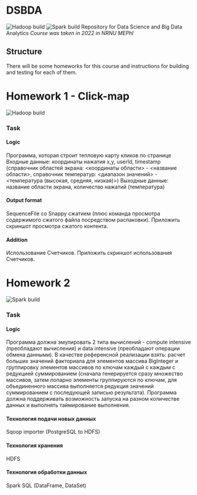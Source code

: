 # DSBDA
![Hadoop build](https://github.com/meyakovenkoj/DSBDA/actions/workflows/maven.yml/badge.svg)
![Spark build](https://github.com/meyakovenkoj/DSBDA/actions/workflows/spark.yml/badge.svg)
Repository for Data Science and Big Data Analytics
_Course was taken in 2022 in NRNU MEPhI_

## Structure

There will be some homeworks for this course and instructions for building and testing for each of them.

# Homework 1 - Click-map
![Hadoop build](https://github.com/meyakovenkoj/DSBDA/actions/workflows/maven.yml/badge.svg)
### Task

#### Logic

Программа, которая строит тепловую карту кликов по странице
Входные данные: координаты нажатия x,y, userId, timestamp (справочник областей
экрана: &lt;координаты области&gt; - &lt;название области&gt;, справочник температур:
&lt;диапазон значений&gt; - &lt;температура (высокая, средняя, низкая)&gt;)
Выходные данные: название области экрана, количество нажатий (температура)

#### Output format

SequenceFile со Snappy сжатием (плюс команда просмотра содержимого сжатого
файла посредством распаковки). Приложить скриншот просмотра сжатого контента.

#### Addition

Использование Счетчиков. Приложить скриншот использования Счетчиков.

# Homework 2
![Spark build](https://github.com/meyakovenkoj/DSBDA/actions/workflows/spark.yml/badge.svg)
### Task

#### Logic

Программа должна эмулировать 2 типа вычислений - compute intensive (преобладают вычисления) и data intensive (преобладают операции обмена данными). В качестве референсной реализации взять: расчет больших значений факториала для элементов массива BigInteger и группировку элементов массивов по ключам каждый с каждым с редукцией суммированием (сначала генерируется сразу множество массивов, затем попарно элементы группируются по ключам, для объединенного массива выполняется редукция значений суммированием с последующей записью результата). Программа должна поддерживать возможность запуска на разном количестве данных и выполнять таймирование выполнения.

#### Технология подачи новых данных

Sqoop importer (PostgreSQL to HDFS)

#### Технология хранения

HDFS

#### Технология обработки данных

Spark SQL (DataFrame, DataSet)
